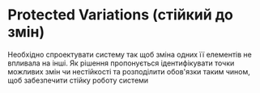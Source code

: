 # Protected Variations (стійкий до змін)

Необхідно спроектувати систему так щоб зміна одних її елементів не впливала на інші. Як рішення пропонується ідентифікувати точки можливих змін чи нестійкості та розподілити обов'язки таким чином, щоб забезпечити стійку роботу системи
